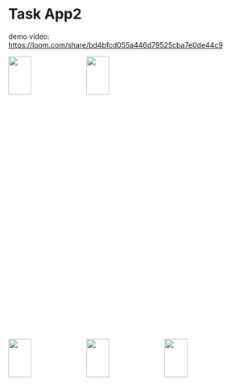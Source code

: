 # Task App2

demo video: https://loom.com/share/bd4bfcd055a446d79525cba7e0de44c9

<img width=30% height=14% src="https://user-images.githubusercontent.com/62088928/223339842-ec3eaaef-1af0-4339-bd43-338478b9123f.jpg">     <img width=30% height=14% src="https://user-images.githubusercontent.com/62088928/223339940-79e41372-f0d6-47e7-9260-27663e0e5186.jpg">


<img width=30% height=14% src="https://user-images.githubusercontent.com/62088928/223340089-3587e358-94ab-4bc4-ab39-7d0864e3bd9a.jpg">   <img width=30% height=14% src="https://user-images.githubusercontent.com/62088928/223340160-7f328ef0-dc57-495d-99ec-e8341e2ba4d9.jpg">   <img width=30% height=14% src="https://user-images.githubusercontent.com/62088928/223340255-4f6ea35a-b5d1-4c83-a4bd-aa4b66dac930.jpg">
 
